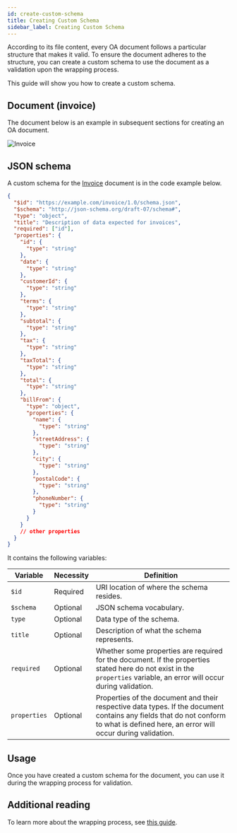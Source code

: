 ```yaml
---
id: create-custom-schema
title: Creating Custom Schema
sidebar_label: Creating Custom Schema
---
```


According to its file content, every OA document follows a particular structure that makes it valid. To ensure the document adheres to the structure, you can create a custom schema to use the document as a validation upon the wrapping process.

This guide will show you how to create a custom schema.

## Document (invoice)

The document below is an example in subsequent sections for creating an OA document.

![Invoice](/docs/docs-section/roadmap/invoice-sample.png)


## JSON schema

A custom schema for the [Invoice](#document-invoice) document is in the code example below. 

```json
{
  "$id": "https://example.com/invoice/1.0/schema.json",
  "$schema": "http://json-schema.org/draft-07/schema#",
  "type": "object",
  "title": "Description of data expected for invoices",
  "required": ["id"],
  "properties": {
    "id": {
      "type": "string"
    },
    "date": {
      "type": "string"
    },
    "customerId": {
      "type": "string"
    },
    "terms": {
      "type": "string"
    },
    "subtotal": {
      "type": "string"
    },
    "tax": {
      "type": "string"
    },
    "taxTotal": {
      "type": "string"
    },
    "total": {
      "type": "string"
    },
    "billFrom": {
      "type": "object",
      "properties": {
        "name": {
          "type": "string"
        },
        "streetAddress": {
          "type": "string"
        },
        "city": {
          "type": "string"
        },
        "postalCode": {
          "type": "string"
        },
        "phoneNumber": {
          "type": "string"
        }
      }
    }
    // other properties
  }
}
```

It contains the following variables:

| Variable   | Necessity | Definition                                               |
|------------|-----------|----------------------------------------------------------|
| `$id`      | Required  | URI location of where the schema resides.               |
| `$schema`  | Optional  | JSON schema vocabulary.                                 |
| `type`     | Optional  | Data type of the schema.                                |
| `title`    | Optional  | Description of what the schema represents.             |
| `required` | Optional  | Whether some properties are required for the document. If the properties stated here do not exist in the `properties` variable, an error will occur during validation. |
| `properties` | Optional  | Properties of the document and their respective data types. If the document contains any fields that do not conform to what is defined here, an error will occur during validation. |


## Usage

Once you have created a custom schema for the document, you can use it during the wrapping process for validation.


## Additional reading
To learn more about the wrapping process, see [this guide](/docs/developer-section/libraries/remote-files/open-attestation-cli#wrapping-documents).